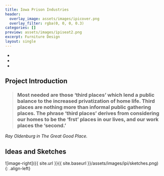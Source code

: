 ```yaml
---
title: Iowa Prison Industries
header:
  overlay_image: assets/images/ipicover.png
  overlay_filter: rgba(0, 0, 0, 0.3)
categories: []
preview: assets/images/ipiseat2.png
excerpt: Furniture Design
layout: single
---
```



<div class="fixed-side-navbar">
      <ul class="sidenav">
          <li><a class="active" href="#intro"></a>
        </li>
          <li><a href="#quote"></a>
        </li>
          <li><a href="#sketches"></a>
        </li>
      </ul>
</div>

<div id = "intro" class="container-fluid coloralternate">
<div class="container row margin-topbottom-null" markdown="block">
<div class="col-md-12" markdown="block">

## Project Introduction

</div>
</div>
</div>
<div id ="quote" class="container-fluid" style= "background-size: cover; background: linear-gradient(rgba(255, 255, 255, 255, 0.25), rgba(255, 255, 255, 0.25)), url(assets/images/ipi/background.jpg)">
<div class="container row margin-topbottom-null" markdown="block">
<div class="col-md-12" markdown="block">
    
    
>### Most needed are those ‘third places’ which lend a public balance to the increased privatization of home life. Third places are nothing more than informal public gathering places. The phrase ‘third places’ derives from considering our homes to be the ‘frst’ places in our lives, and our work places the ‘second.’
<cite>Ray Oldenburg in _The Great Good Place_.</cite>
    
</div>
</div>
</div>
<div id = "sketches" class="container-fluid coloralternate">
<div class="container row margin-topbottom-null" markdown="block">
<div class="col-md-12" markdown="block">
    
## Ideas and Sketches
    
![image-right]({{ site.url }}{{ site.baseurl }}/assets/images/ipi/sketches.png){: .align-left}

    
</div>
</div>
</div>